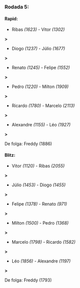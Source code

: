 ### Rodada 5:

#### Rapid:

* Ribas *(1623)*     -     Vitor *(1302)*

 **>** 
* Diogo *(1237)*     -     Júlio *(1677)*

 **>** 
* Renato *(1245)*     -     Felipe *(1552)*

 **>** 
* Pedro *(1220)*     -     Milton *(1909)*

 **>** 
* Ricardo *(1780)*     -     Marcelo *(2113)*

 **>** 
* Alexandre *(1155)*     -     Léo *(1927)*

 **>** 

De folga: Freddy (1886)

#### Blitz:

* Vitor *(1120)*     -     Ribas *(2055)*

 **>** 
* Júlio *(1453)*     -     Diogo *(1455)*

 **>** 
* Felipe *(1378)*     -     Renato *(971)*

 **>** 
* Milton *(1500)*     -     Pedro *(1368)*

 **>** 
* Marcelo *(1798)*     -     Ricardo *(1582)*

 **>** 
* Léo *(1856)*     -     Alexandre *(1197)*

 **>** 

De folga: Freddy (1793)

